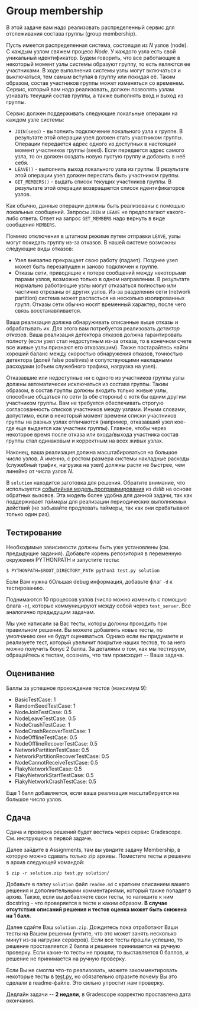 # Group membership

В этой задаче вам надо реализовать распределенный сервис для отслеживания состава группы (group membership).

Пусть имеется распределенная система, состоящая из _N_ узлов (node). С каждым узлом свяжем процесс _Node_. У каждого узла есть свой уникальный идентификатор. Будем говорить, что все работающие в некоторый момент узлы системы образуют группу, то есть являются ее участниками. В ходе выполнения системы узлы могут включаться и выключаться, тем самым вступая в группу или покидая её. Таким образом, состав участников группы может изменяться со временем. Сервис, который вам надо реализовать, должен позволять узлам узнавать текущий состав группы, а также выполнять вход и выход из группы.

Сервис должен поддерживать следующие локальные операции на каждом узле системы:
- `JOIN(seed)` - выполнить подключение локального узла к группе. В результате этой операции узел должен стать участником группы. Операции передается адрес одного из доступных в настоящий момент участников группы (seed). Если передается адрес самого узла, то он должен создать новую пустую группу и добавить в неё себя.
- `LEAVE()` - выполнить выход локального узла из группы. В результате этой операции узел должен перестать быть участником группы.
- `GET_MEMBERS()` - выдать список текущих участников группы. В результате этой операции возвращается список идентификаторов узлов.

Как обычно, данные операции должны быть реализованы с помощью локальных сообщений. Запросы `JOIN` и `LEAVE` не предполагают какого-либо ответа. Ответ на запрос `GET_MEMBERS` надо вернуть в виде сообщения `MEMBERS`.

Помимо отключения в штатном режиме путем отправки `LEAVE`, узлы могут покидать группу из-за отказов. В нашей системе возможны следующие виды отказов:
- Узел внезапно прекращает свою работу (падает). Позднее узел может быть перезапущен и заново подключен к группе.
- Отказы сети, приводящие к потере сообщений между некоторыми парами узлов, возможно только в одном направлении. В результате нормально работающие узлы могут отказаться полностью или частично отрезаны от других узлов. Из-за разделения сети (network partition) система может распасться на несколько изолированных групп. Отказы сети обычно носят временный характер, после чего связь восстанавливается.

Ваша реализация должна обнаруживать описанные выше отказы и обрабатывать их. Для этого вам потребуется реализовать _детектор отказов_. Ваша реализация детектора отказов должна гарантировать полноту (если узел стал недоступным из-за отказа, то в конечном счете все живые узлы признают его отказавшим). Также постарайтесь найти хороший баланс между скоростью обнаружения отказов, точностью детектора (долей false positives) и сопутствующими накладными расходами (объем служебного трафика, нагрузка на узел).

Отказавшие или недоступные ни с одного из участников группы узлы должны автоматически исключаться из состава группы. Таким образом, в состав группы должны входить только живые узлы, способные общаться по сети (в обе стороны) с хотя бы одним другим участником группы. Вам не требуется обеспечивать строгую согласованность списков участников между узлами. Иными словами, допустимо, если в некоторый момент времени списки участников группы на разных узлах отличаются (например, отказавший узел кое-где еще выдается как участник группы). Главное, чтобы через некоторое время после отказа или входа/выхода участника состав группы стал одинаковым и корректным на всех живых узлах.

Наконец, ваша реализация должна масштабироваться на большое число узлов. А именно, с ростом размера системы накладные расходы (служебный трафик, нагрузка на узел) должны расти не быстрее, чем линейно от числа узлов _N_.

В `solution` находится заготовка для решения. Обратите внимание, что используется [событийная модель программирования](../../dslib/readme.md#обработка-событий-callbacks) из _dslib_ на основе обратных вызовов. Эта модель более удобна для данной задачи, так как поддерживает _таймеры_ для реализации периодических выполняемых действий (не забывайте продлевать таймеры, так как они срабатывают только один раз).

## Тестирование

Необходимые зависимости должны быть уже установлены (см. предыдущие задания). Добавьте корень репозитория в переменную окружения PYTHONPATH и запустите тесты:

```console
$ PYTHONPATH=$ROOT_DIRECTORY_PATH python3 test.py solution
```

Если Вам нужна бОльшая debug информация, добавьте флаг `-d` к тестированию.

Поднимаются 10 процессов узлов (число можно изменить с помощью флага `-n`), которые коммуницируют между собой через `test_server`. Все аналогично предыдущим задачам.

Мы уже написали за Вас тесты, которы должны проходить при правильном решении. Вы можете добавлять новые тесты, по умолчанию они не будут оцениваться. Однако если вы придумаете и реализуете тест, который увеличит покрытие наших тестов, то за него можно получить бонус 2 балла. За деталями о том, как мы тестируем, обращайтесь к тестам, осознать, что там происходит -- Ваша задача.

## Оценивание

Баллы за успешное прохождение тестов (максимум 9):
- BasicTestCase: 1
- RandomSeedTestCase: 1
- NodeJoinTestCase: 0.5
- NodeLeaveTestCase: 0.5
- NodeCrashTestCase: 1
- NodeCrashRecoverTestCase: 1
- NodeOfflineTestCase: 0.5
- NodeOfflineRecoverTestCase: 0.5
- NetworkPartitionTestCase: 0.5
- NetworkPartitionRecoverTestCase: 0.5
- NodeCannotReceiveTestCase: 0.5
- FlakyNetworkTestCase: 0.5
- FlakyNetworkStartTestCase: 0.5
- FlakyNetworkCrashTestCase: 0.5

Еще 1 балл добавляется, если ваша реализация масштабируется на большое число узлов.

## Сдача

Сдача и проверка решений будет вестись через сервис Gradescope.
См. инструкцию в первой задаче.

Далее зайдите в Assignments, там вы увидите задачу Membership, в которую можно
сдавать только zip архивы. Поместите тесты и решение в архив следующей командой:

```console
$ zip -r solution.zip test.py solution/
```

Добавьте  в папку `solution` файл `readme.md` с кратким описанием вашего решения и дополнительными комментариями, который также попадет в архив. Также, если вы добавляете свои тесты, то напишите к ним docstring - что проверяется в тесте и каким образом. **В случае отсутствия описаний решения и тестов оценка может быть снижена на 1 балл**.

Далее сдайте Ваш `solution.zip`. Дождитесь пока отработают Ваши тесты на Вашем решении (учтите, что это может занять несколько минут из-за нагрузки серверов). Если все тесты прошли успешно, то решение проставляется 2 балла и решение принимается на ручную проверку. Если какие-то тесты не прошли, то выставляется 0 баллов, и решение не принимается на ручную проверку.

Если Вы не смогли что-то реализовать, можете закомментировать некоторые тесты в [test.py](./test.py), но обязательно отразите почему Вы это сделали в readme-файле. Это сильно упростит нам проверку.

Дедлайн задачи -- __2 недели__, в Gradescope корректно проставлена дата окончания.
